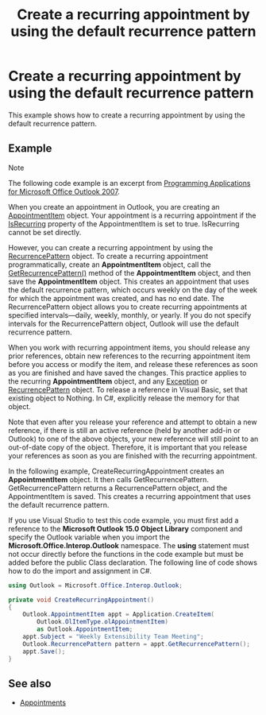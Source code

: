 ﻿---
title: Create a recurring appointment by using the default recurrence pattern
TOCTitle: Create a recurring appointment by using the default recurrence pattern
ms:assetid: 157bf1ae-2efe-4783-99ea-606722dde204
ms:mtpsurl: https://msdn.microsoft.com/en-us/library/Ff184589(v=office.15)
ms:contentKeyID: 55119809
ms.date: 07/24/2014
mtps_version: v=office.15
---

# Create a recurring appointment by using the default recurrence pattern

This example shows how to create a recurring appointment by using the default recurrence pattern.

## Example

> [!NOTE] 
> The following code example is an excerpt from [Programming Applications for Microsoft Office Outlook 2007](https://www.amazon.com/gp/product/0735622493?ie=UTF8&tag=msmsdn-20&linkCode=as2&camp=1789&creative=9325&creativeASIN=0735622493).


When you create an appointment in Outlook, you are creating an [AppointmentItem](https://msdn.microsoft.com/en-us/library/bb645611\(v=office.15\)) object. Your appointment is a recurring appointment if the [IsRecurring](https://msdn.microsoft.com/en-us/library/bb609491\(v=office.15\)) property of the AppointmentItem is set to true. IsRecurring cannot be set directly. 

However, you can create a recurring appointment by using the [RecurrencePattern](https://msdn.microsoft.com/en-us/library/bb608903\(v=office.15\)) object. To create a recurring appointment programmatically, create an **AppointmentItem** object, call the [GetRecurrencePattern()](https://msdn.microsoft.com/en-us/library/bb652582\(v=office.15\)) method of the **AppointmentItem** object, and then save the **AppointmentItem** object. This creates an appointment that uses the default recurrence pattern, which occurs weekly on the day of the week for which the appointment was created, and has no end date. The RecurrencePattern object allows you to create recurring appointments at specified intervals—daily, weekly, monthly, or yearly. If you do not specify intervals for the RecurrencePattern object, Outlook will use the default recurrence pattern.

When you work with recurring appointment items, you should release any prior references, obtain new references to the recurring appointment item before you access or modify the item, and release these references as soon as you are finished and have saved the changes. This practice applies to the recurring **AppointmentItem** object, and any [Exception](https://msdn.microsoft.com/en-us/library/bb610440\(v=office.15\)) or [RecurrencePattern](https://msdn.microsoft.com/en-us/library/bb608903\(v=office.15\)) object. To release a reference in Visual Basic, set that existing object to Nothing. In C\#, explicitly release the memory for that object.

Note that even after you release your reference and attempt to obtain a new reference, if there is still an active reference (held by another add-in or Outlook) to one of the above objects, your new reference will still point to an out-of-date copy of the object. Therefore, it is important that you release your references as soon as you are finished with the recurring appointment.

In the following example, CreateRecurringAppointment creates an **AppointmentItem** object. It then calls GetRecurrencePattern. GetRecurrencePattern returns a RecurrencePattern object, and the AppointmentItem is saved. This creates a recurring appointment that uses the default recurrence pattern.

If you use Visual Studio to test this code example, you must first add a reference to the **Microsoft Outlook 15.0 Object Library** component and specify the Outlook variable when you import the **Microsoft.Office.Interop.Outlook** namespace. The **using** statement must not occur directly before the functions in the code example but must be added before the public Class declaration. The following line of code shows how to do the import and assignment in C\#.

```csharp
using Outlook = Microsoft.Office.Interop.Outlook;
```

```csharp
private void CreateRecurringAppointment()
{
    Outlook.AppointmentItem appt = Application.CreateItem(
        Outlook.OlItemType.olAppointmentItem)
        as Outlook.AppointmentItem;
    appt.Subject = "Weekly Extensibility Team Meeting";
    Outlook.RecurrencePattern pattern = appt.GetRecurrencePattern();
    appt.Save();
}
```

## See also

- [Appointments](appointments.md)

